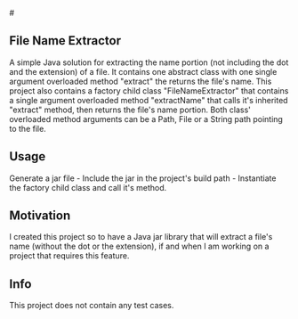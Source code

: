 #<h2> File Name Extractor</h2>
A simple Java solution for extracting the name portion (not including the dot and the extension) of a file. It contains one abstract class with one single argument overloaded method "extract" the returns the file's name. This project also contains a factory child class "FileNameExtractor" that contains a single argument overloaded method "extractName" that calls it's inherited "extract" method, then returns the file's name portion. Both class' overloaded method arguments can be a Path, File or a String path pointing to the file.

<h2>Usage</h2>
Generate a jar file - Include the jar in the project's build path - Instantiate the factory child class and call it's method.

<h2>Motivation</h2>
I created this project so to have a Java jar library that will extract a file's name (without the dot or the extension), if and when I am working on a project that requires this feature.

<h2>Info</h2>
This project does not contain any test cases.
